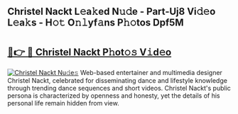 ## Christel Nackt L𝚎a𝚔ed N𝚞𝚍e - Part-Uj8 Vi𝚍𝚎o L𝚎a𝚔s - H𝚘𝚝 O𝚗𝚕yf𝚊ns P𝚑𝚘tos Dpf5M

# <h2><a href="http://kf12oa1.oniu.top/?m=Christel+Nackt">🔗👉 🔴 Christel Nackt P𝚑ot𝚘𝚜 V𝚒d𝚎o</a></h2>

[![Christel Nackt Nu𝚍e𝚜](https://i.imgur.com/0qMVB7G.gif)](http://kf12oa1.oniu.top/?m=Christel+Nackt)
Web-based entertainer and multimedia designer Christel Nackt, celebrated for disseminating dance and lifestyle knowledge through trending dance sequences and short videos. Christel Nackt's public persona is characterized by openness and honesty, yet the details of his personal life remain hidden from view.  
